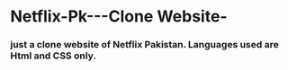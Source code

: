 # Netflix-Pk---Clone Website-

<h3> just a clone website of Netflix Pakistan. Languages used are Html and CSS only. </h3>
